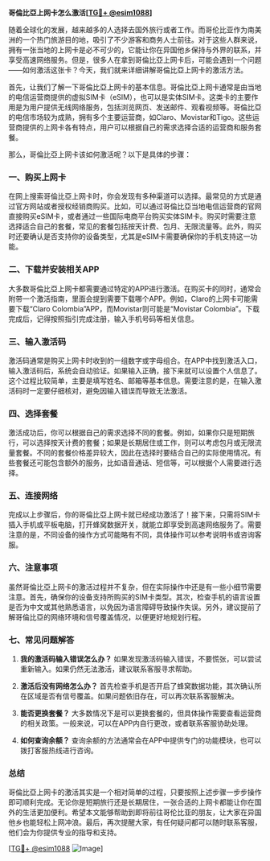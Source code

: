 **哥倫比亞上网卡怎么激活[[TG💪+ @esim1088](https://t.me/s/esim1088)]**

随着全球化的发展，越来越多的人选择去国外旅行或者工作。而哥伦比亚作为南美洲的一个热门旅游目的地，吸引了不少游客和商务人士前往。对于这些人群来说，拥有一张当地的上网卡是必不可少的，它能让你在异国他乡保持与外界的联系，并享受高速网络服务。但是，很多人在拿到哥倫比亞上网卡后，可能会遇到一个问题——如何激活这张卡？今天，我们就来详细讲解哥倫比亞上网卡的激活方法。

首先，让我们了解一下哥倫比亞上网卡的基本信息。哥倫比亞上网卡通常是由当地的电信运营商提供的虚拟SIM卡（eSIM），也可以是实体SIM卡。这类卡的主要作用是为用户提供无线网络服务，包括浏览网页、发送邮件、观看视频等。哥倫比亞的电信市场较为成熟，拥有多个主要运营商，如Claro、Movistar和Tigo。这些运营商提供的上网卡各有特点，用户可以根据自己的需求选择合适的运营商和服务套餐。

那么，哥倫比亞上网卡该如何激活呢？以下是具体的步骤：

### 一、购买上网卡

在网上搜索哥倫比亞上网卡时，你会发现有多种渠道可以选择。最常见的方式是通过官方网站或者授权经销商购买。比如，可以通过哥倫比亞当地电信运营商的官网直接购买eSIM卡，或者通过一些国际电商平台购买实体SIM卡。购买时需要注意选择适合自己的套餐，常见的套餐包括按天计费、包月、无限流量等。此外，购买时还要确认是否支持你的设备类型，尤其是eSIM卡需要确保你的手机支持这一功能。

### 二、下载并安装相关APP

大多数哥倫比亞上网卡都需要通过特定的APP进行激活。在购买卡的同时，通常会附带一个激活指南，里面会提到需要下载哪个APP。例如，Claro的上网卡可能需要下载“Claro Colombia”APP，而Movistar则可能是“Movistar Colombia”。下载完成后，记得按照指引完成注册，输入手机号码等相关信息。

### 三、输入激活码

激活码通常是购买上网卡时收到的一组数字或字母组合。在APP中找到激活入口，输入激活码后，系统会自动验证。如果输入正确，接下来就可以设置个人信息了。这个过程比较简单，主要是填写姓名、邮箱等基本信息。需要注意的是，在输入激活码时一定要仔细核对，避免因输入错误而导致无法激活。

### 四、选择套餐

激活成功后，你可以根据自己的需求选择不同的套餐。例如，如果你只是短期旅行，可以选择按天计费的套餐；如果是长期居住或工作，则可以考虑包月或无限流量套餐。不同的套餐价格差异较大，因此在选择时要结合自己的实际使用情况。有些套餐还可能包含额外的服务，比如语音通话、短信等，可以根据个人需要进行选择。

### 五、连接网络

完成以上步骤后，你的哥倫比亞上网卡就已经成功激活了！接下来，只需将SIM卡插入手机或平板电脑，打开蜂窝数据开关，就能立即享受到高速网络服务了。需要注意的是，不同设备的操作方式可能略有不同，具体操作可以参考说明书或咨询客服。

### 六、注意事项

虽然哥倫比亞上网卡的激活过程并不复杂，但在实际操作中还是有一些小细节需要注意。首先，确保你的设备支持所购买的SIM卡类型。其次，检查手机的语言设置是否为中文或其他熟悉语言，以免因为语言障碍导致操作失误。另外，建议提前了解哥倫比亞的网络环境和信号覆盖情况，以便更好地规划行程。

### 七、常见问题解答

1. **我的激活码输入错误怎么办？**
   如果发现激活码输入错误，不要慌张，可以尝试重新输入。如果仍然无法激活，建议联系客服寻求帮助。

2. **激活后没有网络怎么办？**
   首先检查手机是否开启了蜂窝数据功能，其次确认所在区域是否有信号覆盖。如果问题依旧存在，可以再次联系客服解决。

3. **能否更换套餐？**
   大多数情况下是可以更换套餐的，但具体操作需要查看运营商的相关政策。一般来说，可以在APP内自行更改，或者联系客服协助处理。

4. **如何查询余额？**
   查询余额的方法通常会在APP中提供专门的功能模块，也可以拨打客服热线进行咨询。

### 总结

哥倫比亞上网卡的激活其实是一个相对简单的过程，只要按照上述步骤一步步操作即可顺利完成。无论你是短期旅行还是长期居住，一张合适的上网卡都能让你在国外的生活更加便利。希望本文能够帮助到即将前往哥伦比亚的朋友，让大家在异国他乡也能轻松上网冲浪。最后，再次提醒大家，有任何疑问都可以随时联系客服，他们会为你提供专业的指导和支持。

[[TG💪+ @esim1088](https://t.me/s/esim1088) ![Image](https://i.postimg.cc/4NQfJmqS/Snipaste-2025-05-13-00-14-12.png)]